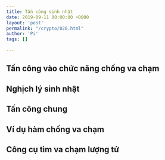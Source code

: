 ```yaml
---
title: Tấn công sinh nhật
date: 2019-09-11 00:00:00 +0000
layout: 'post'
permalink: "/crypto/026.html"
author: 'Pi'
tags: []

---
```


## Tấn công vào chức năng chống va chạm

## Nghịch lý sinh nhật

## Tấn công chung

## Ví dụ hàm chống va chạm

## Công cụ tìm va chạm lượng tử